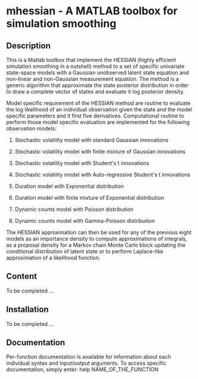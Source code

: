 mhessian - A MATLAB toolbox for simulation smoothing
====================================================

## Description

This is a Matlab toolbox that implement the HESSIAN (highly efficient simulation smoothing in a nutshell) method to a set of specific univariate state-space models with a Gaussian unobserved latent state equation and non-linear and non-Gaussian measurement equation. The method is a generic algorithm that approximate the state posterior distribution in order to draw a complete vector of states and evaluate it log posterior density. 

Model specific requirement of the HESSIAN method are routine to evaluate the log likelihood of an individual observation given the state and the model specific parameters and it first five derivatives. Computational routine to perform those model specific evaluation are implemented for the following observation models:

1. Stochastic volatility model with standard Gaussian innovations
2. Stochastic volatility model with finite mixture of Gaussian innovations
3. Stochastic volatility model with Student's t innovations
4. Stochastic volatility model with Auto-regressive Student's t innovations

5. Duration model with Exponential distribution
6. Duration model with finite mixture of Exponential distribution

7. Dynamic counts model with Poisson distribution
8. Dynamic counts model with Gamma-Poisson distribution

The HESSIAN approximation can then be used for any of the previous eight models as an importance density to compute approximations of integrals, as a proposal density for a Markov chain Monte Carlo block updating the conditional distribution of latent state or to perform Laplace-like approximation of a likelihood function.

## Content
To be completed ...

## Installation
To be completed ...

## Documentation
Per-function documentation is available for information about each individual syntax and input/output arguments. To access specific documentation, simply enter: 
    help NAME_OF_THE_FUNCTION